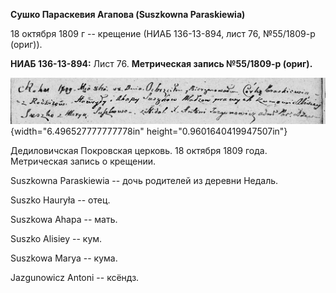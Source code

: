 **Сушко Параскевия Агапова (Suszkowna Paraskiewia)**

18 октября 1809 г -- крещение (НИАБ 136-13-894, лист 76, №55/1809-р
(ориг)).

**НИАБ 136-13-894:** Лист 76. **Метрическая запись №55/1809-р (ориг).**

![](./media/ad26f168f64f10e823cd9ec214f223792cb585aa.png){width="6.496527777777778in"
height="0.9601640419947507in"}

Дедиловичская Покровская церковь. 18 октября 1809 года. Метрическая
запись о крещении.

Suszkowna Paraskiewia -- дочь родителей из деревни Недаль.

Suszko Hauryła -- отец.

Suszkowa Ahapa -- мать.

Suszko Alisiey -- кум.

Suszkowa Marya -- кума.

Jazgunowicz Antoni -- ксёндз.
